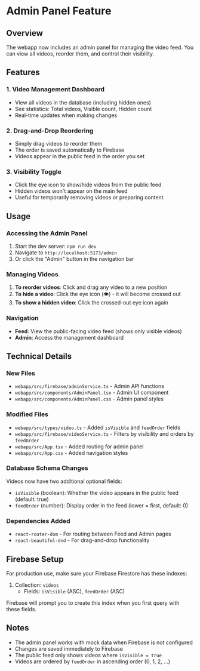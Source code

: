 # Admin Panel Feature

## Overview
The webapp now includes an admin panel for managing the video feed. You can view all videos, reorder them, and control their visibility.

## Features

### 1. **Video Management Dashboard**
- View all videos in the database (including hidden ones)
- See statistics: Total videos, Visible count, Hidden count
- Real-time updates when making changes

### 2. **Drag-and-Drop Reordering**
- Simply drag videos to reorder them
- The order is saved automatically to Firebase
- Videos appear in the public feed in the order you set

### 3. **Visibility Toggle**
- Click the eye icon to show/hide videos from the public feed
- Hidden videos won't appear on the main feed
- Useful for temporarily removing videos or preparing content

## Usage

### Accessing the Admin Panel
1. Start the dev server: `npm run dev`
2. Navigate to `http://localhost:5173/admin`
3. Or click the "Admin" button in the navigation bar

### Managing Videos
1. **To reorder videos**: Click and drag any video to a new position
2. **To hide a video**: Click the eye icon (👁️) - it will become crossed out
3. **To show a hidden video**: Click the crossed-out eye icon again

### Navigation
- **Feed**: View the public-facing video feed (shows only visible videos)
- **Admin**: Access the management dashboard

## Technical Details

### New Files
- `webapp/src/firebase/adminService.ts` - Admin API functions
- `webapp/src/components/AdminPanel.tsx` - Admin UI component
- `webapp/src/components/AdminPanel.css` - Admin panel styles

### Modified Files
- `webapp/src/types/video.ts` - Added `isVisible` and `feedOrder` fields
- `webapp/src/firebase/videoService.ts` - Filters by visibility and orders by `feedOrder`
- `webapp/src/App.tsx` - Added routing for admin panel
- `webapp/src/App.css` - Added navigation styles

### Database Schema Changes
Videos now have two additional optional fields:
- `isVisible` (boolean): Whether the video appears in the public feed (default: true)
- `feedOrder` (number): Display order in the feed (lower = first, default: 0)

### Dependencies Added
- `react-router-dom` - For routing between Feed and Admin pages
- `react-beautiful-dnd` - For drag-and-drop functionality

## Firebase Setup

For production use, make sure your Firebase Firestore has these indexes:
1. Collection: `videos`
   - Fields: `isVisible` (ASC), `feedOrder` (ASC)

Firebase will prompt you to create this index when you first query with these fields.

## Notes

- The admin panel works with mock data when Firebase is not configured
- Changes are saved immediately to Firebase
- The public feed only shows videos where `isVisible = true`
- Videos are ordered by `feedOrder` in ascending order (0, 1, 2, ...)




